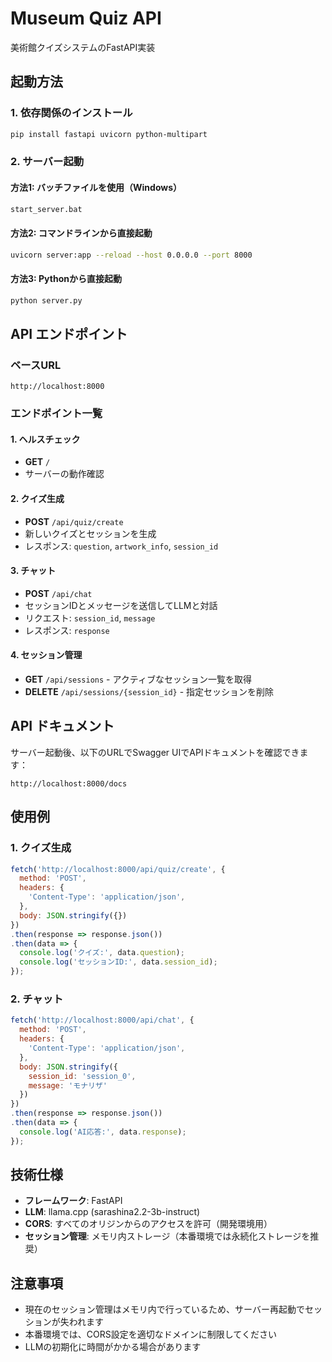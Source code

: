 # Museum Quiz API

美術館クイズシステムのFastAPI実装

## 起動方法

### 1. 依存関係のインストール
```bash
pip install fastapi uvicorn python-multipart
```

### 2. サーバー起動

#### 方法1: バッチファイルを使用（Windows）
```bash
start_server.bat
```

#### 方法2: コマンドラインから直接起動
```bash
uvicorn server:app --reload --host 0.0.0.0 --port 8000
```

#### 方法3: Pythonから直接起動
```bash
python server.py
```

## API エンドポイント

### ベースURL
```
http://localhost:8000
```

### エンドポイント一覧

#### 1. ヘルスチェック
- **GET** `/`
- サーバーの動作確認

#### 2. クイズ生成
- **POST** `/api/quiz/create`
- 新しいクイズとセッションを生成
- レスポンス: `question`, `artwork_info`, `session_id`

#### 3. チャット
- **POST** `/api/chat`
- セッションIDとメッセージを送信してLLMと対話
- リクエスト: `session_id`, `message`
- レスポンス: `response`

#### 4. セッション管理
- **GET** `/api/sessions` - アクティブなセッション一覧を取得
- **DELETE** `/api/sessions/{session_id}` - 指定セッションを削除

## API ドキュメント

サーバー起動後、以下のURLでSwagger UIでAPIドキュメントを確認できます：
```
http://localhost:8000/docs
```

## 使用例

### 1. クイズ生成
```javascript
fetch('http://localhost:8000/api/quiz/create', {
  method: 'POST',
  headers: {
    'Content-Type': 'application/json',
  },
  body: JSON.stringify({})
})
.then(response => response.json())
.then(data => {
  console.log('クイズ:', data.question);
  console.log('セッションID:', data.session_id);
});
```

### 2. チャット
```javascript
fetch('http://localhost:8000/api/chat', {
  method: 'POST',
  headers: {
    'Content-Type': 'application/json',
  },
  body: JSON.stringify({
    session_id: 'session_0',
    message: 'モナリザ'
  })
})
.then(response => response.json())
.then(data => {
  console.log('AI応答:', data.response);
});
```

## 技術仕様

- **フレームワーク**: FastAPI
- **LLM**: llama.cpp (sarashina2.2-3b-instruct)
- **CORS**: すべてのオリジンからのアクセスを許可（開発環境用）
- **セッション管理**: メモリ内ストレージ（本番環境では永続化ストレージを推奨）

## 注意事項

- 現在のセッション管理はメモリ内で行っているため、サーバー再起動でセッションが失われます
- 本番環境では、CORS設定を適切なドメインに制限してください
- LLMの初期化に時間がかかる場合があります
